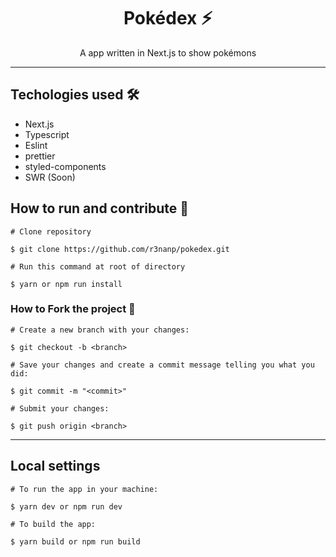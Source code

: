 <div align="center">

# Pokédex ⚡

</div>

<p align="center">
  A app written in Next.js to show pokémons
</p>

---

## Techologies used 🛠
- Next.js
- Typescript
- Eslint
- prettier
- styled-components
- SWR (Soon)

## How to run and contribute 🤔

```
# Clone repository

$ git clone https://github.com/r3nanp/pokedex.git

```

```
# Run this command at root of directory

$ yarn or npm run install
```

### How to Fork the project 💪

```
# Create a new branch with your changes:

$ git checkout -b <branch>
```

```
# Save your changes and create a commit message telling you what you did:

$ git commit -m "<commit>"
```

```
# Submit your changes:

$ git push origin <branch>
```
---

## Local settings

```
# To run the app in your machine:

$ yarn dev or npm run dev
```

```
# To build the app:

$ yarn build or npm run build
```
